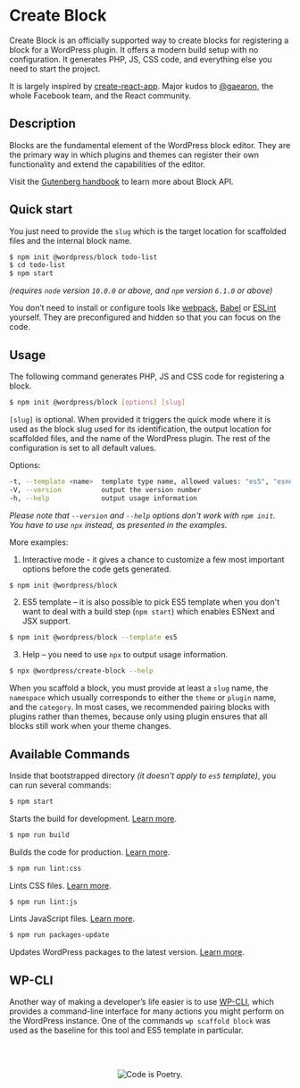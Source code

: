 # Create Block

Create Block is an officially supported way to create blocks for registering
a block for a WordPress plugin. It offers a modern build setup with no
configuration. It generates PHP, JS, CSS code, and everything else you need to start the project.

It is largely inspired by [create-react-app](https://create-react-app.dev/docs/getting-started).
Major kudos to [@gaearon](https://github.com/gaearon), the whole Facebook team,
and the React community.

## Description

Blocks are the fundamental element of the WordPress block editor. They are the
primary way in which plugins and themes can register their own functionality and
extend the capabilities of the editor.

Visit the [Gutenberg handbook](https://developer.wordpress.org/block-editor/developers/block-api/block-registration/)
to learn more about Block API.

## Quick start

You just need to provide the `slug` which is the target location for scaffolded
files and the internal block name.
  ```bash
  $ npm init @wordpress/block todo-list
  $ cd todo-list
  $ npm start
  ```

  _(requires `node` version `10.0.0` or above, and `npm` version `6.1.0` or above)_

You don’t need to install or configure tools like [webpack](https://webpack.js.org),
[Babel](https://babeljs.io) or [ESLint](https://eslint.org) yourself. They are
preconfigured and hidden so that you can focus on the code.

## Usage

The following command generates PHP, JS and CSS code for registering a block.

```bash
$ npm init @wordpress/block [options] [slug]
```

`[slug]` is optional. When provided it triggers the quick mode where it is used
as the block slug used for its identification, the output location for scaffolded files,
and the name of the WordPress plugin. The rest of the configuration is set to all
default values.

Options:
```bash
-t, --template <name>  template type name, allowed values: "es5", "esnext" (default: "esnext")
-V, --version          output the version number
-h, --help             output usage information
```

_Please note that `--version` and `--help` options don't work with `npm init`. You have to use `npx` instead, as presented in the examples._

More examples:

1. Interactive mode - it gives a chance to customize a few most important options
before the code gets generated.
  ```bash
  $ npm init @wordpress/block
  ```
2. ES5 template – it is also possible to pick ES5 template when you don't want
to deal with a build step (`npm start`) which enables ESNext and JSX support.
  ```bash
  $ npm init @wordpress/block --template es5
  ```
3. Help – you need to use `npx` to output usage information.
  ```bash
  $ npx @wordpress/create-block --help
  ```

When you scaffold a block, you must provide at least a `slug` name, the `namespace`
which usually corresponds to either the `theme` or `plugin` name, and the `category`.
In most cases, we recommended pairing blocks with plugins rather than themes,
because only using plugin ensures that all blocks still work when your theme changes.

## Available Commands

Inside that bootstrapped directory _(it doesn't apply to `es5` template)_, you
can run several commands:

```bash
$ npm start
```
Starts the build for development. [Learn more](/packages/scripts#start).

```bash
$ npm run build
```
Builds the code for production. [Learn more](/packages/scripts#build).

```bash
$ npm run lint:css
```
Lints CSS files. [Learn more](/packages/scripts#lint-style).

```bash
$ npm run lint:js
```
Lints JavaScript files. [Learn more](/packages/scripts#lint-js).

```bash
$ npm run packages-update
```
Updates WordPress packages to the latest version. [Learn more](/packages/scripts#packages-update).

## WP-CLI

Another way of making a developer’s life easier is to use [WP-CLI](https://wp-cli.org),
which provides a command-line interface for many actions you might perform on
the WordPress instance. One of the commands `wp scaffold block` was used as
the baseline for this tool and ES5 template in particular.

<br/><br/><p align="center"><img src="https://s.w.org/style/images/codeispoetry.png?1" alt="Code is Poetry." /></p>

